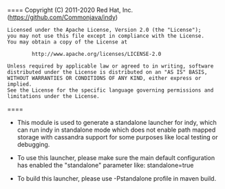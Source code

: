 ====
    Copyright (C) 2011-2020 Red Hat, Inc. (https://github.com/Commonjava/indy)

    Licensed under the Apache License, Version 2.0 (the "License");
    you may not use this file except in compliance with the License.
    You may obtain a copy of the License at

            http://www.apache.org/licenses/LICENSE-2.0

    Unless required by applicable law or agreed to in writing, software
    distributed under the License is distributed on an "AS IS" BASIS,
    WITHOUT WARRANTIES OR CONDITIONS OF ANY KIND, either express or implied.
    See the License for the specific language governing permissions and
    limitations under the License.
====

* This module is used to generate a standalone launcher for indy, which can run indy in standalone mode which does not enable path mapped storage with cassandra support for some purposes like local testing or debugging.  

* To use this launcher, please make sure the main default configuration has enabled the "standalone" parameter like: standalone=true

* To build this launcher, please use -Pstandalone profile in maven build.